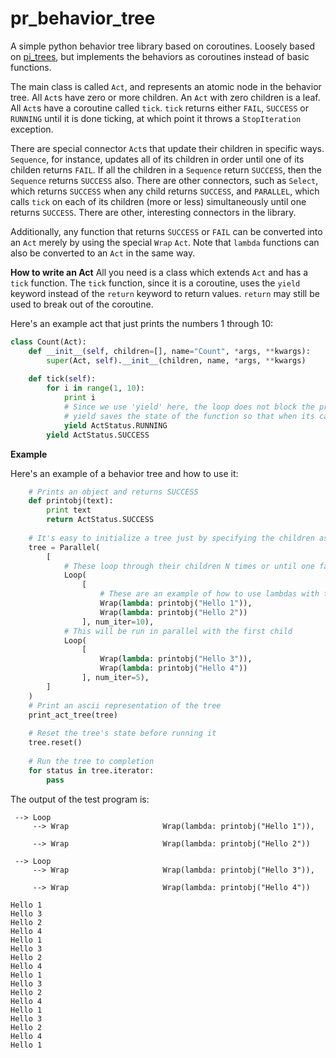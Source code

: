 # pr_behavior_tree
A simple python behavior tree library based on coroutines. Loosely based on [pi_trees](https://github.com/pirobot/pi_trees/), but implements the behaviors as coroutines instead of basic functions.

The main class is called `Act`, and represents an atomic node in the behavior tree. All `Act`s have zero or more children. An `Act` with zero children is a leaf. All `Act`s have a coroutine called `tick`. `tick` returns either `FAIL`, `SUCCESS` or `RUNNING` until it is done ticking, at which point it throws a `StopIteration` exception.

There are special connector `Act`s that update their children in specific ways. `Sequence`, for instance, updates all of its children in order until one of its childen returns `FAIL`. If all the children in a `Sequence` return `SUCCESS`, then the `Sequence` returns `SUCCESS` also. There are other connectors, such as `Select`, which returns `SUCCESS` when any child returns `SUCCESS`, and `PARALLEL`, which calls `tick` on each of its children (more or less) simultaneously until one returns `SUCCESS`. There are other, interesting connectors in the library.

Additionally, any function that returns `SUCCESS` or `FAIL` can be converted into an `Act` merely by using the special `Wrap` `Act`. Note that `lambda` functions can also be converted to an `Act` in the same way.

**How to write an Act**
All you need is a class which extends `Act` and has a `tick` function. The `tick` function, since it is a coroutine, uses the `yield` keyword instead of the `return` keyword to return values. `return` may still be used to break out of the coroutine.

Here's an example act that just prints the numbers 1 through 10:

```python
class Count(Act):
    def __init__(self, children=[], name="Count", *args, **kwargs):
        super(Act, self).__init__(children, name, *args, **kwargs)
    
    def tick(self):
        for i in range(1, 10):
            print i
            # Since we use 'yield' here, the loop does not block the program.
            # yield saves the state of the function so that when its called, it returns here
            yield ActStatus.RUNNING
        yield ActStatus.SUCCESS

```

**Example**

Here's an example of a behavior tree and how to use it:
```python
    # Prints an object and returns SUCCESS
    def printobj(text):
        print text
        return ActStatus.SUCCESS
        
    # It's easy to initialize a tree just by specifying the children as a list in the first argument
    tree = Parallel(
        [
            # These loop through their children N times or until one fails
            Loop(
                [
                    # These are an example of how to use lambdas with the behavior tree
                    Wrap(lambda: printobj("Hello 1")),
                    Wrap(lambda: printobj("Hello 2"))
                ], num_iter=10),
            # This will be run in parallel with the first child
            Loop(
                [
                    Wrap(lambda: printobj("Hello 3")),
                    Wrap(lambda: printobj("Hello 4"))
                ], num_iter=5),
        ]
    )
    # Print an ascii representation of the tree
    print_act_tree(tree)
    
    # Reset the tree's state before running it
    tree.reset()
    
    # Run the tree to completion
    for status in tree.iterator:
        pass
```
        
The output of the test program is:


     --> Loop
         --> Wrap                     Wrap(lambda: printobj("Hello 1")),
    
         --> Wrap                     Wrap(lambda: printobj("Hello 2"))
    
     --> Loop
         --> Wrap                     Wrap(lambda: printobj("Hello 3")),
    
         --> Wrap                     Wrap(lambda: printobj("Hello 4"))
    
    Hello 1
    Hello 3
    Hello 2
    Hello 4
    Hello 1
    Hello 3
    Hello 2
    Hello 4
    Hello 1
    Hello 3
    Hello 2
    Hello 4
    Hello 1
    Hello 3
    Hello 2
    Hello 4
    Hello 1


